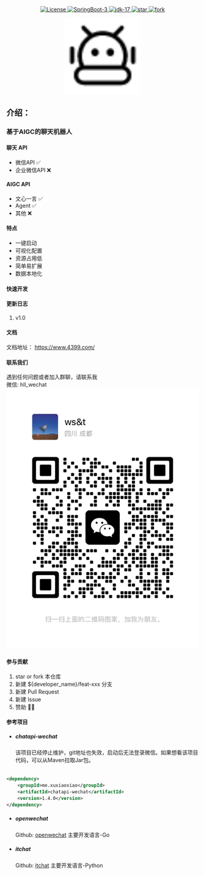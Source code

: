 <p align="center">
  <a href="https://gitee.com/anwena/mongo-plus/blob/master/LICENSE">
    <img src="https://img.shields.io/hexpm/l/plug.svg" alt="License">
  </a>
  <a target="_blank" href="https://spring.io/blog/2022/05/24/preparing-for-spring-boot-3-0">
    <img src="https://img.shields.io/badge/SpringBoot-3-green.svg" alt="SpringBoot-3" />
  </a>
  <a target="_blank" href="https://www.oracle.com/java/technologies/javase/jdk17-archive-downloads.html">
    <img src="https://img.shields.io/badge/JDK-17-green.svg" alt="jdk-17" />
  </a>
  <a href='https://gitee.com/aSingleDragon/aigc4chat/stargazers'>
    <img src='https://gitee.com/aSingleDragon/aigc4chat/badge/star.svg?theme=dark' alt='star'/>
  </a>
  <a href='https://gitee.com/aSingleDragon/aigc4chat/members'>
    <img src='https://gitee.com/aSingleDragon/aigc4chat/badge/fork.svg?theme=dark' alt='fork'/>
  </a>
</p>
<p style="text-align: center;">
  <img style="width: 200px;display: inline-block;" src="./file/project/image/logo.png" alt="Aigc4Chat">
</p>

## 介绍：

### 基于AIGC的聊天机器人

#### 聊天 API

- 微信API ✅
- 企业微信API ❌

#### AIGC API

- 文心一言 ✅
- Agent ✅
- 其他 ❌

#### 特点

- 一键启动
- 可视化配置
- 资源占用低
- 简单易扩展
- 数据本地化

#### 快速开发

#### 更新日志

1. v1.0

#### 文档

文档地址： https://www.4399.com/

#### 联系我们

遇到任何问题或者加入群聊，请联系我<br/>
微信: hll_wechat<br/>
<img src="./file/project/image/wechat_contact_qrcode.jpg" alt="微信">

#### 参与贡献

1. star or fork 本仓库
2. 新建 ${developer_name}/feat-xxx 分支
3. 新建 Pull Request
4. 新建 Issue
5. 赞助 🤏🍚

#### 参考项目

- ##### chatapi-wechat
  该项目已经停止维护，git地址也失效，启动后无法登录微信。如果想看该项目代码，可以从Maven拉取Jar包。

```xml

<dependency>
    <groupId>me.xuxiaoxiao</groupId>
    <artifactId>chatapi-wechat</artifactId>
    <version>1.4.0</version>
</dependency>
```

- ##### openwechat
  Github: [openwechat](https://github.com/eatmoreapple/openwechat) 主要开发语言-Go

- ##### itchat
  Github: [itchat](https://github.com/littlecodersh/ItChat) 主要开发语言-Python

